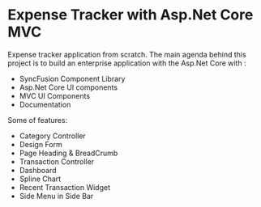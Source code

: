 # Expense Tracker with Asp.Net Core MVC

Expense tracker application from scratch. The main agenda behind this project is to build an enterprise application with the Asp.Net Core with :

- SyncFusion Component Library
- Asp.Net Core UI components
- MVC UI Components
- Documentation

Some of features:

- Category Controller
- Design Form
- Page Heading & BreadCrumb
- Transaction Controller
- Dashboard
- Spline Chart
- Recent Transaction Widget
- Side Menu in Side Bar

